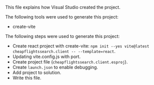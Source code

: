 This file explains how Visual Studio created the project.

The following tools were used to generate this project:
- create-vite

The following steps were used to generate this project:
- Create react project with create-vite: `npm init --yes vite@latest cheapflightssearch.client -- --template=react`.
- Updating vite.config.js with port.
- Create project file (`cheapflightssearch.client.esproj`).
- Create `launch.json` to enable debugging.
- Add project to solution.
- Write this file.
